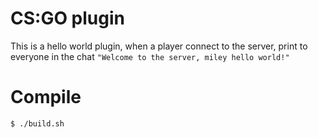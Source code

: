 # CS:GO plugin
This is a hello world plugin, when a player connect to the server, print to everyone in the chat `"Welcome to the server, miley hello world!"`

# Compile
`$ ./build.sh`